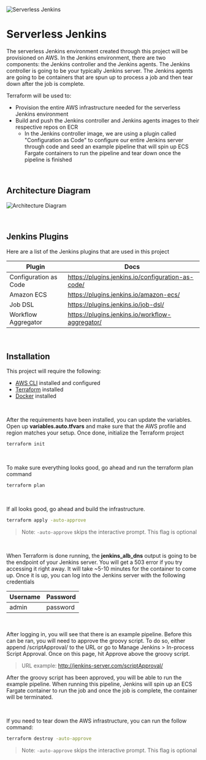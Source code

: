 ![Serverless Jenkins](https://custom-images-for-articles.s3.us-east-2.amazonaws.com/ServerlessJenkins.png)

# Serverless Jenkins
The serverless Jenkins environment created through this project will be provisioned on AWS. In the Jenkins environment, there are two components: the Jenkins controller and the Jenkins agents. The Jenkins controller is going to be your typically Jenkins server. The Jenkins agents are going to be containers that are spun up to process a job and then tear down after the job is complete. 

Terraform will be used to:
- Provision the entire AWS infrastructure needed for the serverless Jenkins environment
- Build and push the Jenkins controller and Jenkins agents images to their respective repos on ECR
   - In the Jenkins controller image, we are using a plugin called "Configuration as Code" to configure our entire Jenkins server through code and seed an example pipeline that will spin up ECS Fargate containers to run the pipeline and tear down once the pipeline is finished

<p>&nbsp;</p>

## Architecture Diagram
![Architecture Diagram](https://custom-images-for-articles.s3.us-east-2.amazonaws.com/ServerlessJenkinsArchitecture.png)

<p>&nbsp;</p>

## Jenkins Plugins
Here are a list of the Jenkins plugins that are used in this project

| Plugin | Docs |
| ------ | ------ |
| Configuration as Code | https://plugins.jenkins.io/configuration-as-code/ |
| Amazon ECS | https://plugins.jenkins.io/amazon-ecs/ |
| Job DSL | https://plugins.jenkins.io/job-dsl/ |
| Workflow Aggregator | https://plugins.jenkins.io/workflow-aggregator/ |

<p>&nbsp;</p>

## Installation
This project will require the following:
- [AWS CLI](https://docs.aws.amazon.com/cli/latest/userguide/getting-started-install.html) installed and configured
- [Terraform](https://medium.com/r/?url=https%3A%2F%2Fwww.terraform.io%2Fdownloads) installed
- [Docker](https://docs.docker.com/get-docker/) installed

<p>&nbsp;</p>

After the requirements have been installed, you can update the variables. Open up **variables.auto.tfvars** and make sure that the AWS profile and region matches your setup. Once done, initialize the Terraform project

```sh
terraform init
```

<p>&nbsp;</p>

To make sure everything looks good, go ahead and run the terraform plan command

```sh
terraform plan
```

<p>&nbsp;</p>

If all looks good, go ahead and build the infrastructure.

```sh
terraform apply -auto-approve
```
> Note: `-auto-approve` skips the interactive prompt. This flag is optional 

<p>&nbsp;</p>

When Terraform is done running, the **jenkins_alb_dns** output is going to be the endpoint of your Jenkins server. You will get a 503 error if you try accessing it right away. It will take ~5-10 minutes for the container to come up. Once it is up, you can log into the Jenkins server with the following credentials

| Username | Password |
| ------ | ------ |
| admin | password |

<p>&nbsp;</p>

After logging in, you will see that there is an example pipeline. Before this can be ran, you will need to approve the groovy script. To do so, either append /scriptApproval/ to the URL or go to Manage Jenkins > In-process Script Approval. Once on this page, hit Approve above the groovy script.
> URL example: http://jenkins-server.com/scriptApproval/

After the groovy script has been approved, you will be able to run the example pipeline. When running this pipeline, Jenkins will spin up an ECS Fargate container to run the job and once the job is complete, the container will be terminated.

<p>&nbsp;</p>
If you need to tear down the AWS infrastructure, you can run the follow command:

```sh
terraform destroy -auto-approve
```
> Note: `-auto-approve` skips the interactive prompt. This flag is optional 
